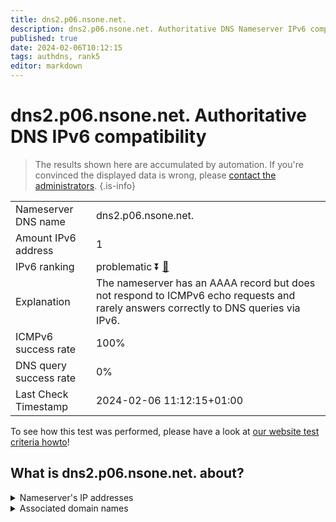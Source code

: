 ```yaml
---
title: dns2.p06.nsone.net.
description: dns2.p06.nsone.net. Authoritative DNS Nameserver IPv6 compatibility
published: true
date: 2024-02-06T10:12:15
tags: authdns, rank5
editor: markdown
---
```


# dns2.p06.nsone.net. Authoritative DNS IPv6 compatibility

> The results shown here are accumulated by automation. If you're convinced the displayed data is wrong, please [contact the administrators](/howto/chat). 
{.is-info}




|   |   |
| - | - |
| Nameserver DNS name | dns2.p06.nsone.net.
| Amount IPv6 address | 1
| IPv6 ranking | problematic :arrow_double_down: [🔗](/howto/ranking) |
| Explanation | The nameserver has an AAAA record but does not respond to ICMPv6 echo requests and rarely answers correctly to DNS queries via IPv6. |
| ICMPv6 success rate | 100%|
| DNS query success rate | 0% |
| Last Check Timestamp | 2024-02-06 11:12:15+01:00 |

To see how this test was performed, please have a look at [our website test criteria howto](/howto/testcriteria/authdns)!


## What is dns2.p06.nsone.net. about?




<details>
<summary>Nameserver's IP addresses</summary>

2a00:edc0:6259:7:6::2

</details>



<details>
<summary>Associated domain names</summary>

www.ebay.com

www.nytimes.com

</details>
